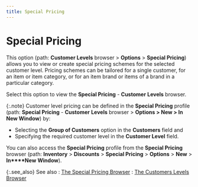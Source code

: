```yaml
---
title: Special Pricing
---
```


# Special Pricing


This option (path: **Customer Levels** browser > **Options** >  **Special Pricing**) allows you to  view or create special pricing schemes for the selected customer level.  Pricing schemes can be tailored for a single customer, for an item or  item category, or for an item brand or items of a brand in a particular  category.


Select this option to view the **Special 
 Pricing** - **Customer** **Levels** browser.


{:.note}
Customer level pricing can be defined in the **Special 
 Pricing** profile (path: **Special 
 Pricing** - **Customer** **Levels** browser > **Options 
 &gt; New &gt; In New Window**) by:

- Selecting the  **Group of Customers** option in the  **Customers** field and
- Specifying  the required customer level in the **Customer 
 Level** field.


You can also access the **Special Pricing** profile from the **Special Pricing**  browser (path: **Inventory** >  **Discounts** > **Special 
 Pricing** > **Options** >  **New** > **In****New** **Window**).


{:.see_also}
See also
: [The  Special Pricing Browser]({{site.mi_chm}}/item-profile-details/item-pricing/discounts-and-special-pricing/special-pricing/the_special_pricing_browser.html)
: [The Customers  Levels Browser]({{site.mc_baseurl}}/customer-levels/creating-customer-levels/the_customer_levels_browser.html)
